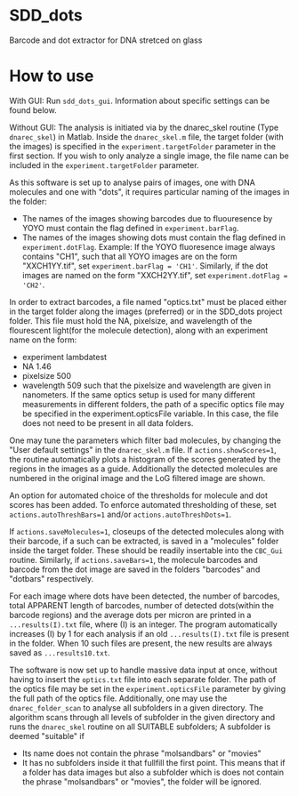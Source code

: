 # SDD_dots
Barcode and dot extractor for DNA stretced on glass

# How to use
With GUI:
Run `sdd_dots_gui`.
Information about specific settings can be found below.

Without GUI:
The analysis is initiated via by the dnarec_skel routine (Type `dnarec_skel`) in Matlab.
Inside the `dnarec_skel.m` file, the target folder (with the images) is specified in the `experiment.targetFolder` parameter in the first section.
If you wish to only analyze a single image, the file name can be included in the `experiment.targetFolder` parameter.

As this software is set up to analyse pairs of images, one with DNA molecules and one with "dots", it requires particular naming of the images in the folder:
- The names of the images showing barcodes due to fluouresence by YOYO must contain the flag defined in `experiment.barFlag`.
- The names of the images showing dots must contain the flag defined in `experiment.dotFlag`.
Example: If the YOYO fluoresence image always contains "CH1", such that all YOYO images are on the form "XXCH1YY.tif", set `experiment.barFlag = 'CH1'`.
Similarly, if the dot images are named on the form "XXCH2YY.tif", set `experiment.dotFlag = 'CH2'`.

In order to extract barcodes, a file named "optics.txt" must be placed either in the target folder along the images (preferred) or in the SDD_dots project folder.
This file must hold the NA, pixelsize, and wavelength of the flourescent light(for the molecule detection), along with an experiment name on the form:
- experiment lambdatest
- NA 1.46
- pixelsize 500
- wavelength 509
such that the pixelsize and wavelength are given in nanometers.
If the same optics setup is used for many different measurements in different folders, the path of a specific optics file may be specified in the experiment.opticsFile variable.
In this case, the file does not need to be present in all data folders.

One may tune the parameters which filter bad molecules, by changing the "User default settings" in the `dnarec_skel.m` file.
If `actions.showScores=1`, the routine automatically plots a histogram of the scores generated by the regions in the images as a guide.
Additionally the detected molecules are numbered in the original image and the LoG filtered image are shown.

An option for automated choice of the thresholds for molecule and dot scores has been added.
To enforce automated thresholding of these, set `actions.autoThreshBars=1` and/or `actions.autoThreshDots=1`.

If `actions.saveMolecules=1`, closeups of the detected molecules along with their barcode, if a such can be extracted, is saved in a "molecules" folder inside the target folder.
These should be readily insertable into the `CBC_Gui` routine. Similarly, if `actions.saveBars=1`, the molecule barcodes and barcode from the dot image are saved in the folders "barcodes" and "dotbars" respectively.

For each image where dots have been detected, the number of barcodes, total APPARENT length of barcodes, number of detected dots(within the barcode regions) and the average dots per micron are printed in a `...results(I).txt` file, where (I) is an integer.
The program automatically increases (I) by 1 for each analysis if an old `...results(I).txt` file is present in the folder. When 10 such files are present, the new results are always saved as `...results10.txt`.

The software is now set up to handle massive data input at once, without having to insert the `optics.txt` file into each separate folder.
The path of the optics file may be set in the `experiment.opticsFile` parameter by giving the full path of the optics file.
Additionally, one may use the `dnarec_folder_scan` to analyse all subfolders in a given directory.
The algorithm scans through all levels of subfolder in the given directory and runs the `dnarec_skel` routine on all SUITABLE subfolders;
A subfolder is deemed "suitable" if
- Its name does not contain the phrase "molsandbars" or "movies"
- It has no subfolders inside it that fullfill the first point.
This means that if a folder has data images but also a subfolder which is does not contain the phrase "molsandbars" or "movies", the folder will be ignored.
